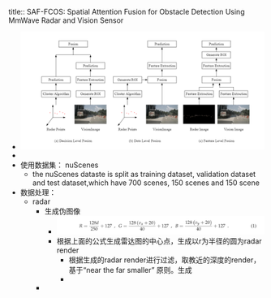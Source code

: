 title:: SAF-FCOS: Spatial Attention Fusion for Obstacle Detection Using MmWave Radar and Vision Sensor

- ![image.png](../assets/image_1654583661233_0.png)
-
- 使用数据集： nuScenes
	- the nuScenes dataste is split as training dataset, validation dataset and test dataset,which have 700 scenes, 150 scenes and 150 scene
- 数据处理：
	- radar
		- 生成伪图像
			- ![image.png](../assets/image_1654584017786_0.png)
			- 根据上面的公式生成雷达图的中心点，生成以r为半径的圆为radar render
				- 根据生成的radar render进行过滤，取教近的深度的render， 基于“near the far smaller” 原则。生成
				-
		-
